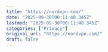 ```yaml
---
title: "https://nordvpn.com/"
date: "2025-09-30T00:11:40.345Z"
lastmod: "2025-09-30T00:11:40.345Z"
categories: ["Privacy"]
original_url: "https://nordvpn.com/"
draft: false
---
```

